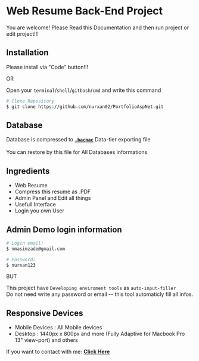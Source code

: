 # Web Resume Back-End Project

You are welcome! Please Read this Documentation and then run project or edit project!!!

## Installation

Please install via "Code" button!!!

OR

Open your ``terminal``/``shell``/``gitbash``/``cmd`` and write this command

```bash
# Clone Repository
$ git clone https://github.com/nurxan02/PortfolioAspNet.git
```
## Database

Database is compressed to [**``.bacpac``**](https://github.com/nurxan02/PortfolioAspNet/blob/master/MyPortfolioBacpac.bacpac) Data-tier exporting file  
<br>
You can restore by this file for All Databases informations


## Ingredients

- Web Resume
- Compress this resume as .PDF
- Admin Panel and Edit all things
- Usefull Interface
- Login you own User 

## Admin Demo login information
```bash
# Login email:
$ nmasimzade@gmail.com

# Password:
$ nurxan123
```
BUT 

This project have ``Developing enviroment tools`` as ``auto-input-filler``
<br>
Do not need write any password or email -- this tool automaticly fill all infos.

## Responsive Devices

- Mobile Devices : All Mobile devices
- Desktop : 1440px x 800px  and more (Fully Adaptive for Macbook Pro 13" view-port) and others

If you want to contact with me: [**Click Here**](https://bio.link/nurxanmasimzade/)

##
